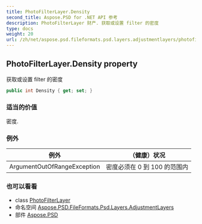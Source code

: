 ```yaml
---
title: PhotoFilterLayer.Density
second_title: Aspose.PSD for .NET API 参考
description: PhotoFilterLayer 财产. 获取或设置 filter 的密度
type: docs
weight: 20
url: /zh/net/aspose.psd.fileformats.psd.layers.adjustmentlayers/photofilterlayer/density/
---
```

## PhotoFilterLayer.Density property

获取或设置 filter 的密度

```csharp
public int Density { get; set; }
```

### 适当的价值

密度.

### 例外

| 例外 | （健康）状况 |
| --- | --- |
| ArgumentOutOfRangeException | 密度必须在 0 到 100 的范围内 |

### 也可以看看

* class [PhotoFilterLayer](../)
* 命名空间 [Aspose.PSD.FileFormats.Psd.Layers.AdjustmentLayers](../../photofilterlayer/)
* 部件 [Aspose.PSD](../../../)


